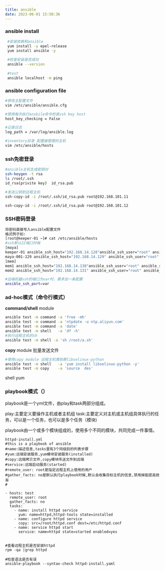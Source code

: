 ```yaml
---
title: ansible
date: 2023-06-01 15:50:36
---
```


### ansible install

```sh
 #安装依赖和ansible
 yum install -y epel-release
 yum install ansible -y
 
 #检查安装是否成功
 ansible --version
 
 #test
 ansible localhost -m ping 
```

### ansible configuration file

```sh
#修改主配置文件
vim /etc/ansible/ansible.cfg

#禁用每次执行ansbile命令检查ssh key host 
host_key_checking = False

#记录日志
log_path = /var/log/ansible.log

#inventory目录 配置被管理的主机
vim /etc/ansible/hosts

```





### ssh免密登录

```sh
#ansible主机生成密钥对 
ssh-keygen -t rsa
ls /root/.ssh
id_rsa(privite key)  id_rsa.pub

#发送公钥到远程主机
ssh-copy-id -i /root/.ssh/id_rsa.pub root@192.168.101.11

ssh-copy-id -i /root/.ssh/id_rsa.pub root@192.168.101.12
```

### SSH密码登录

```sh
将密码直接写入ansible配置文件
格式例子如:
[root@keeper-01 ~]# cat /etc/ansible/hosts 
#ssh默认22端口时候
[maya]
keeper-01 ansible_ssh_host="192.168.14.128"ansible_ssh_user="root" ansible_ssh_pass="root"
maya-001-129 ansible_ssh_host="192.168.14.129" ansible_ssh_user="root" ansible_ssh_pass="root"
[mem]
mem1 ansible_ssh_host="192.168.14.130"ansible_ssh_user="root" ansible_ssh_pass="root"
mem2 ansible_ssh_host="192.168.14.131" ansible_ssh_user="root" ansible_ssh_pass="root"

#远端机器ssh的端口为var时，需多加一条配置
ansible_ssh_port=var

```



### ad-hoc模式（命令行模式）

**command/shell** module

```sh
ansible test -m command -a 'free -mh'
ansible test -m command -a 'ntpdate -u ntp.aliyun.com'
ansible test -m command -a 'date'
ansible test -m shell   -a 'df -h'
#执行远程主机的sh
ansible test -m shell -a 'sh /root/a.sh'
```

**copy** module 批量发送文件

```sh
#使用copy module 远程主机需依赖libselinux-python
ansible test -m shell   -a 'yum install libselinux-python -y'
ansible test -m copy    -a 'source  des'
```

shell yum 







### playbook模式（）


playbook是一个yml文件，由play和task两部分组成。

play:主要定义要操作主机或者主机组
task:主要定义对主机或主机组具体执行的任务，可以是一个任务，也可以是多个任务（模块)

playbook由一个或多个模块组成的，使用多个不同的模块，共同完成一件事情。



```
httpd-install.yml
#this is a playbook of ansible
#name:描述信息,tasks里有3个同级别的列表步骤
#yum:远端安装服务,yum模块安装服务(installed)
#copy:远端拷贝文件,copy模块传送文件到远端
#service:远端启动服务(started)
#remote_user: root是指定远程主机上使用的用户
#gather_facts: no是默认执行playbook时候,默认会收集目标主机的信息,禁用掉能提高效率
#

- hosts: test
  remote_user: root
  gather_facts: no
  tasks:
    - name: install httpd service
      yum: name=httpd,httpd-tools state=installed
    - name: configure httpd service
      copy: src=/root/httpd.conf dest=/etc/httpd.conf
    - name: service httpd start
      service: name=httpd state=started enabled=yes


```



```
#查看远程主机是否安装httpd
rpm -qa |grep httpd

#检查语法是否有误
ansible-playbook --syntax-check httpd-install.yaml

```























